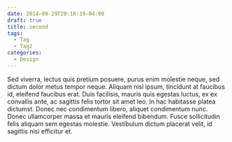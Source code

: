 ```yaml
---
date: 2014-09-29T20:16:19-04:00
draft: true
title: second
tags:
  - Tag
  - Tag2
categories: 
  - Design
---
```


Sed viverra, lectus quis pretium posuere, purus enim molestie neque, sed dictum dolor metus tempor neque. Aliquam nisl ipsum, tincidunt at faucibus id, eleifend faucibus erat. Duis facilisis, mauris quis egestas luctus, ex ex convallis ante, ac sagittis felis tortor sit amet leo. In hac habitasse platea dictumst. Donec nec condimentum libero, aliquet condimentum nunc. Donec ullamcorper massa et mauris eleifend bibendum. Fusce sollicitudin felis aliquam sem egestas molestie. Vestibulum dictum placerat velit, id sagittis nisi efficitur et.
